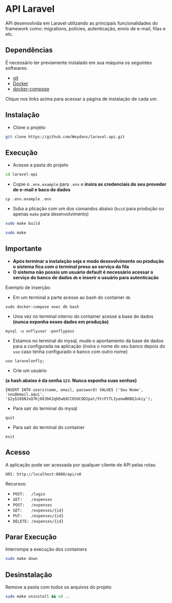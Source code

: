 # API Laravel

API desenvolvida em Laravel utilizando as principais funcionalidades do framework como: migrations, policies, autenticação, envio de e-mail, filas e etc.



## Dependências

É necessário ter previamente instalado em sua máquina os seguintes softwares:

- [git](https://git-scm.com/downloads)
- [Docker](https://docs.docker.com/engine/install/)
- [docker-compose](https://docs.docker.com/compose/install/)

Clique nos links acima para acessar a página de instalação de cada um.



## Instalação

- Clone o projeto
```bash
git clone https://github.com/Weydans/laravel-api.git
```



## Execução

- Acesse a pasta do projeto
```bash
cd laravel-api
```

- Copie o `.env.example` para `.env` e __insira as credenciais do seu provedor de e-mail e baco de dados__
```
cp .env.example .env
```

- Suba a plicação com um dos comandos abaixo (`buid` para produção ou apenas `make` para desenvolvimento)
```bash
sudo make build
```

```bash
sudo make
```



## Importante

- __Após terminar a instalação seja e modo desevolvimento ou produção o sistema fica com o terminal preso ao serviço da fila__
- __O sistema não possiu um usuário default é necessário acessar o serviço do banco de dados `db` e inserir o usuário para autenticação__

Exemplo de inserção:

- Em um terminal a parte acesse ao bash do container `db`
```
sudo docker-compose exec db bash
```

- Uma vez no terminal interno do container acesse a base de dados
__(nunca exponha esses dados em produção)__
```
mysql -u onflyuser -ponflypass
```

- Estamos no terminal do mysql, mude o apontamento da base de dados para a configurada na aplicação (insira o nome do seu banco depois do `use` caso tenha configurado o banco com outro nome)
```
use laravelonfly;
```

- Crie um usuário

__(a hash abaixo é da senha `123`. Nunca exponha suas senhas)__
```
INSERT INTO users(name, email, password) VALUES ('Seu Nome', 'seu@email.aqui', '$2y$10$NJxQ7Kj0X3bK2qbEwQdCCOSUCOD2pat/5trFtTLIyanwBKBQJukiy');
```

- Para sair do terminal do mysql 
```
quit
```

- Para sair do terminal do container 
```
exit
```


## Acesso

A aplicação pode ser acessada por qualquer cliente de API pelas rotas:

`URI: http://localhost:8080/api/v0`

Recursos:
- `POST:   /login`
- `GET:    /expenses`
- `POST:   /expenses`
- `GET:    /expenses/{id}`
- `PUT:    /expenses/{id}`
- `DELETE: /expenses/{id}`
    


## Parar Execução

Interrompe a execução dos containers
```bash
sudo make down
```



## Desinstalação

Remove a pasta com todos os arquivos do projeto
```bash
sudo make uninstall && cd ..
```
